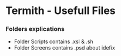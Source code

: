 Termith - Usefull Files
===================

### Folders explications

- Folder Scripts contains .xsl & .sh
- Folder Screens contains .psd about idefix

